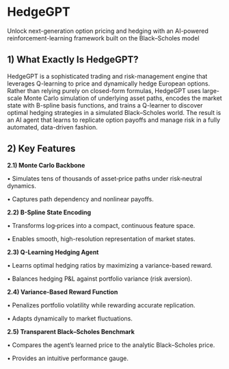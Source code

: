 # HedgeGPT
Unlock next-generation option pricing and hedging with an AI-powered reinforcement-learning framework built on the Black–Scholes model

## 1) What Exactly Is HedgeGPT?
HedgeGPT is a sophisticated trading and risk-management engine that leverages Q-learning to price and dynamically hedge European options. Rather than relying purely on closed-form formulas, HedgeGPT uses large-scale Monte Carlo simulation of underlying asset paths, encodes the market state with B-spline basis functions, and trains a Q-learner to discover optimal hedging strategies in a simulated Black–Scholes world. The result is an AI agent that learns to replicate option payoffs and manage risk in a fully automated, data-driven fashion.

## 2) Key Features

**2.1) Monte Carlo Backbone**

• Simulates tens of thousands of asset‐price paths under risk‐neutral dynamics.

• Captures path dependency and nonlinear payoffs.

**2.2) B-Spline State Encoding**

• Transforms log‐prices into a compact, continuous feature space.

• Enables smooth, high-resolution representation of market states.

**2.3) Q-Learning Hedging Agent**

• Learns optimal hedging ratios by maximizing a variance-based reward.

• Balances hedging P&L against portfolio variance (risk aversion).

**2.4) Variance-Based Reward Function**

• Penalizes portfolio volatility while rewarding accurate replication.

• Adapts dynamically to market fluctuations.

**2.5) Transparent Black–Scholes Benchmark**

• Compares the agent’s learned price to the analytic Black–Scholes price.

• Provides an intuitive performance gauge.
